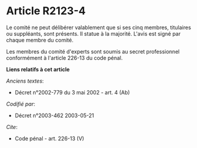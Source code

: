 # Article R2123-4

Le comité ne peut délibérer valablement que si ses cinq membres, titulaires ou suppléants, sont présents. Il statue à la
majorité. L'avis est signé par chaque membre du comité. 

Les membres du comité d'experts sont soumis au secret professionnel conformément à l'article 226-13 du code pénal.

**Liens relatifs à cet article**

_Anciens textes_:

  - Décret n°2002-779 du 3 mai 2002 - art. 4 (Ab)

_Codifié par_:

  - Décret n°2003-462 2003-05-21

_Cite_:

  - Code pénal - art. 226-13 (V)
